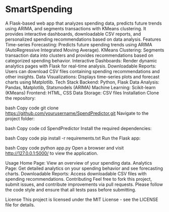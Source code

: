 # SmartSpending
A Flask-based web app that analyzes spending data, predicts future trends using ARIMA, and segments transactions with KMeans clustering. It provides interactive dashboards, downloadable CSV reports, and personalized spending recommendations based on data analysis.
Features
Time-series Forecasting: Predicts future spending trends using ARIMA (AutoRegressive Integrated Moving Average).
KMeans Clustering: Segments transaction data into clusters and provides recommendations based on categorized spending behavior.
Interactive Dashboards: Render dynamic analytics pages with Flask for real-time analysis.
Downloadable Reports: Users can download CSV files containing spending recommendations and other insights.
Data Visualizations: Displays time-series plots and forecast charts using Matplotlib.
Tech Stack
Backend: Python, Flask
Data Analysis: Pandas, Matplotlib, Statsmodels (ARIMA)
Machine Learning: Scikit-learn (KMeans)
Frontend: HTML, CSS
Data Storage: CSV files
Installation
Clone the repository:

bash
Copy code
git clone https://github.com/yourusername/SpendPredictor.git
Navigate to the project folder:

bash
Copy code
cd SpendPredictor
Install the required dependencies:

bash
Copy code
pip install -r requirements.txt
Run the Flask app:

bash
Copy code
python app.py
Open a browser and visit http://127.0.0.1:5000/ to view the application.

Usage
Home Page: View an overview of your spending data.
Analytics Page: Get detailed analytics on your spending behavior and see forecasting charts.
Downloadable Reports: Access downloadable CSV files with spending recommendations.
Contributing
Feel free to fork this project, submit issues, and contribute improvements via pull requests. Please follow the code style and ensure that all tests pass before submitting.

License
This project is licensed under the MIT License - see the LICENSE file for details.
